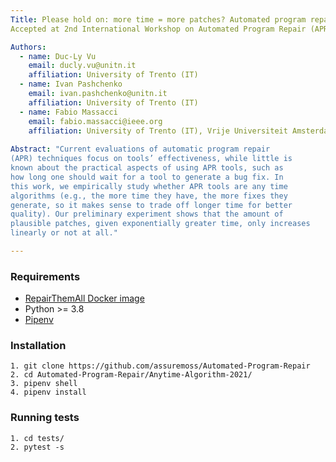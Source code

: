 ```yaml
---  
Title: Please hold on: more time = more patches? Automated program repair as anytime algorithms
Accepted at 2nd International Workshop on Automated Program Repair (APR 2021).

Authors:
  - name: Duc-Ly Vu 
    email: ducly.vu@unitn.it 
    affiliation: University of Trento (IT) 
  - name: Ivan Pashchenko 
    email: ivan.pashchenko@unitn.it 
    affiliation: University of Trento (IT) 
  - name: Fabio Massacci 
    email: fabio.massacci@ieee.org 
    affiliation: University of Trento (IT), Vrije Universiteit Amsterdam (NL) 
    
Abstract: "Current evaluations of automatic program repair
(APR) techniques focus on tools’ effectiveness, while little is
known about the practical aspects of using APR tools, such as
how long one should wait for a tool to generate a bug fix. In
this work, we empirically study whether APR tools are any time
algorithms (e.g., the more time they have, the more fixes they
generate, so it makes sense to trade off longer time for better
quality). Our preliminary experiment shows that the amount of
plausible patches, given exponentially greater time, only increases
linearly or not at all."

---  
```


### Requirements
- [RepairThemAll Docker image](https://github.com/program-repair/RepairThemAll/blob/master/INSTALL.md#from-docker)
- Python >= 3.8
- [Pipenv](https://pypi.org/project/pipenv/)


### Installation
```console
1. git clone https://github.com/assuremoss/Automated-Program-Repair
2. cd Automated-Program-Repair/Anytime-Algorithm-2021/
3. pipenv shell
4. pipenv install
```
### Running tests
```console
1. cd tests/
2. pytest -s
```
